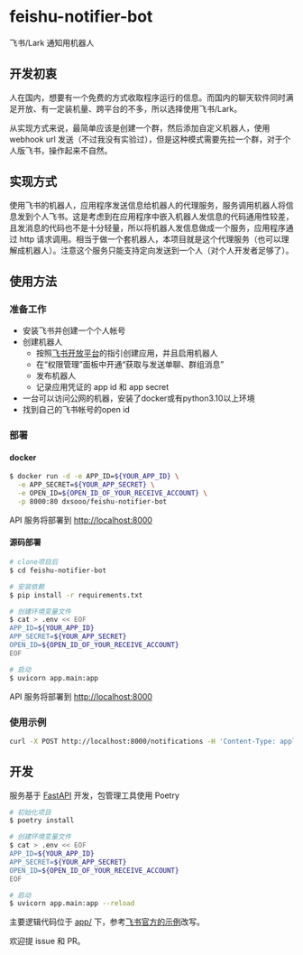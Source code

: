 # feishu-notifier-bot

飞书/Lark 通知用机器人

## 开发初衷

人在国内，想要有一个免费的方式收取程序运行的信息。而国内的聊天软件同时满足开放、有一定装机量、跨平台的不多，所以选择使用飞书/Lark。

从实现方式来说，最简单应该是创建一个群，然后添加自定义机器人，使用 webhook url 发送（不过我没有实验过），但是这种模式需要先拉一个群，对于个人版飞书，操作起来不自然。

## 实现方式

使用飞书的机器人，应用程序发送信息给机器人的代理服务，服务调用机器人将信息发到个人飞书。这是考虑到在应用程序中嵌入机器人发信息的代码通用性较差，且发消息的代码也不是十分轻量，所以将机器人发信息做成一个服务，应用程序通过 http 请求调用。相当于做一个套机器人，本项目就是这个代理服务（也可以理解成机器人）。注意这个服务只能支持定向发送到一个人（对个人开发者足够了）。

## 使用方法

### 准备工作

- 安装飞书并创建一个个人帐号
- 创建机器人
  - 按照[飞书开放平台](https://open.feishu.cn/app?lang=zh-CN)的指引创建应用，并且启用机器人
  - 在“权限管理”面板中开通“获取与发送单聊、群组消息”
  - 发布机器人
  - 记录应用凭证的 app id 和 app secret
- 一台可以访问公网的机器，安装了docker或有python3.10以上环境
- 找到自己的飞书帐号的open id

### 部署

#### docker

```bash
$ docker run -d -e APP_ID=${YOUR_APP_ID} \
  -e APP_SECRET=${YOUR_APP_SECRET} \
  -e OPEN_ID=${OPEN_ID_OF_YOUR_RECEIVE_ACCOUNT} \
  -p 8000:80 dxsooo/feishu-notifier-bot
```

API 服务将部署到 <http://localhost:8000>

#### 源码部署

```bash
# clone项目后
$ cd feishu-notifier-bot

# 安装依赖
$ pip install -r requirements.txt

# 创建环境变量文件
$ cat > .env << EOF
APP_ID=${YOUR_APP_ID}
APP_SECRET=${YOUR_APP_SECRET}
OPEN_ID=${OPEN_ID_OF_YOUR_RECEIVE_ACCOUNT}
EOF

# 启动
$ uvicorn app.main:app
```

API 服务将部署到 <http://localhost:8000>

### 使用示例

```bash
curl -X POST http://localhost:8000/notifications -H 'Content-Type: application/json' -d '{"content":"对不起，我是警察"}'
```

## 开发

服务基于 [FastAPI](https://github.com/tiangolo/fastapi) 开发，包管理工具使用 Poetry

```bash
# 初始化项目
$ poetry install

# 创建环境变量文件
$ cat > .env << EOF
APP_ID=${YOUR_APP_ID}
APP_SECRET=${YOUR_APP_SECRET}
OPEN_ID=${OPEN_ID_OF_YOUR_RECEIVE_ACCOUNT}
EOF

# 启动
$ uvicorn app.main:app --reload
```

主要逻辑代码位于 [app/](./app/) 下，参考[飞书官方的示例](https://github.com/larksuite/lark-samples/tree/main/robot_quick_start/python)改写。

欢迎提 issue 和 PR。

